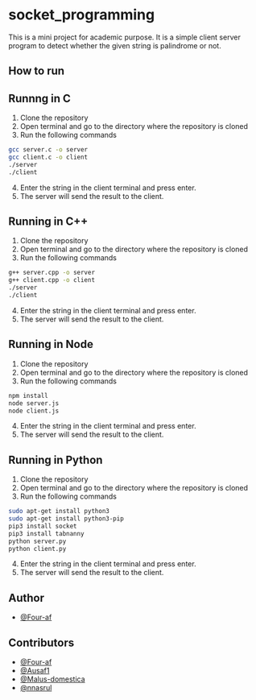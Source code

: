 # socket_programming

This is a mini project for academic purpose. It is a simple client server program to detect whether the given string is palindrome or not.

## How to run

<h2>Runnng in C</h2>

1. Clone the repository
2. Open terminal and go to the directory where the repository is cloned
3. Run the following commands

```bash
gcc server.c -o server
gcc client.c -o client
./server
./client
```

4. Enter the string in the client terminal and press enter.
5. The server will send the result to the client.

<h2>Running in C++</h2>

1. Clone the repository
2. Open terminal and go to the directory where the repository is cloned
3. Run the following commands

```bash
g++ server.cpp -o server
g++ client.cpp -o client
./server
./client
```

4. Enter the string in the client terminal and press enter.
5. The server will send the result to the client.

<h2>Running in Node</h2>

1. Clone the repository
2. Open terminal and go to the directory where the repository is cloned
3. Run the following commands

```bash
npm install
node server.js
node client.js
```

4. Enter the string in the client terminal and press enter.
5. The server will send the result to the client.

<h2>Running in Python</h2>

1. Clone the repository
2. Open terminal and go to the directory where the repository is cloned
3. Run the following commands

```bash
sudo apt-get install python3
sudo apt-get install python3-pip
pip3 install socket
pip3 install tabnanny
python server.py
python client.py
```

4. Enter the string in the client terminal and press enter.
5. The server will send the result to the client.

## Author

- [@Four-af](https://www.github.com/Four-af)

## Contributors

- [@Four-af](https://www.github.com/Four-af)
- [@Ausaf1](https://www.github.com/Ausaf1)
- [@Malus-domestica](https://www.github.com/Malus-domestica)
- [@nnasrul](https://www.github.com/nnasrul)
